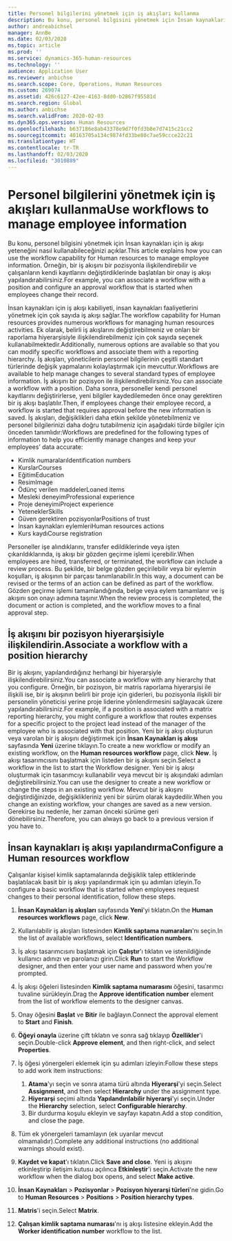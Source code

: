 ```yaml
---
title: Personel bilgilerini yönetmek için iş akışları kullanma
description: Bu konu, personel bilgisini yönetmek için İnsan kaynakları için iş akışı yeteneğini nasıl kullanabileceğinizi açıklar. Örneğin, bir iş akışını bir pozisyonla ilişkilendirebilir ve çalışanların kendi kayıtlarını değiştirdiklerinde başlatılan bir onay iş akışı yapılandırabilirsiniz.
author: andreabichsel
manager: AnnBe
ms.date: 02/03/2020
ms.topic: article
ms.prod: ''
ms.service: dynamics-365-human-resources
ms.technology: ''
audience: Application User
ms.reviewer: anbichse
ms.search.scope: Core, Operations, Human Resources
ms.custom: 269074
ms.assetid: 426c6127-42ee-4163-8dd0-b2867f95581d
ms.search.region: Global
ms.author: anbichse
ms.search.validFrom: 2020-02-03
ms.dyn365.ops.version: Human Resources
ms.openlocfilehash: b637186e8ab43378e9d7f0fd3b8e7d7415c21cc2
ms.sourcegitcommit: 40163705a134c9874fd33be80c7ae59ccce22c21
ms.translationtype: HT
ms.contentlocale: tr-TR
ms.lasthandoff: 02/03/2020
ms.locfileid: "3010889"
---
```

# <a name="use-workflows-to-manage-employee-information"></a><span data-ttu-id="8a203-104">Personel bilgilerini yönetmek için iş akışları kullanma</span><span class="sxs-lookup"><span data-stu-id="8a203-104">Use workflows to manage employee information</span></span>

<span data-ttu-id="8a203-105">Bu konu, personel bilgisini yönetmek için İnsan kaynakları için iş akışı yeteneğini nasıl kullanabileceğinizi açıklar.</span><span class="sxs-lookup"><span data-stu-id="8a203-105">This article explains how you can use the workflow capability for Human resources to manage employee information.</span></span> <span data-ttu-id="8a203-106">Örneğin, bir iş akışını bir pozisyonla ilişkilendirebilir ve çalışanların kendi kayıtlarını değiştirdiklerinde başlatılan bir onay iş akışı yapılandırabilirsiniz.</span><span class="sxs-lookup"><span data-stu-id="8a203-106">For example, you can associate a workflow with a position and configure an approval workflow that is started when employees change their record.</span></span>

<span data-ttu-id="8a203-107">İnsan kaynakları için iş akışı kabiliyeti, insan kaynakları faaliyetlerini yönetmek için çok sayıda iş akışı sağlar.</span><span class="sxs-lookup"><span data-stu-id="8a203-107">The workflow capability for Human resources provides numerous workflows for managing human resources activities.</span></span> <span data-ttu-id="8a203-108">Ek olarak, belirli iş akışlarını değiştirebilmeniz ve onları bir raporlama hiyerarşisiyle ilişkilendirebilmeniz için çok sayıda seçenek kullanabilmektedir.</span><span class="sxs-lookup"><span data-stu-id="8a203-108">Additionally, numerous options are available so that you can modify specific workflows and associate them with a reporting hierarchy.</span></span> <span data-ttu-id="8a203-109">İş akışları, yöneticilerin personel bilgilerinin çeşitli standart türlerinde değişik yapmalarını kolaylaştırmak için mevcuttur.</span><span class="sxs-lookup"><span data-stu-id="8a203-109">Workflows are available to help manage changes to several standard types of employee information.</span></span> <span data-ttu-id="8a203-110">İş akışını bir pozisyon ile ilişkilendirebilirsiniz.</span><span class="sxs-lookup"><span data-stu-id="8a203-110">You can associate a workflow with a position.</span></span> <span data-ttu-id="8a203-111">Daha sonra, personeller kendi personel kayıtlarını değiştirirlerse, yeni bilgiler kaydedilemeden önce onay gerektiren bir iş akışı başlatılır.</span><span class="sxs-lookup"><span data-stu-id="8a203-111">Then, if employees change their employee record, a workflow is started that requires approval before the new information is saved.</span></span> <span data-ttu-id="8a203-112">İş akışları, değişiklikleri daha etkin şekilde yönetebilmeniz ve personel bilgilerinizi daha doğru tutabilmeniz için aşağıdaki türde bilgiler için önceden tanımlıdır:</span><span class="sxs-lookup"><span data-stu-id="8a203-112">Workflows are predefined for the following types of information to help you efficiently manage changes and keep your employees’ data accurate:</span></span>

-   <span data-ttu-id="8a203-113">Kimlik numaraları</span><span class="sxs-lookup"><span data-stu-id="8a203-113">Identification numbers</span></span>
-   <span data-ttu-id="8a203-114">Kurslar</span><span class="sxs-lookup"><span data-stu-id="8a203-114">Courses</span></span>
-   <span data-ttu-id="8a203-115">Eğitim</span><span class="sxs-lookup"><span data-stu-id="8a203-115">Education</span></span>
-   <span data-ttu-id="8a203-116">Resim</span><span class="sxs-lookup"><span data-stu-id="8a203-116">Image</span></span>
-   <span data-ttu-id="8a203-117">Ödünç verilen maddeler</span><span class="sxs-lookup"><span data-stu-id="8a203-117">Loaned items</span></span>
-   <span data-ttu-id="8a203-118">Mesleki deneyim</span><span class="sxs-lookup"><span data-stu-id="8a203-118">Professional experience</span></span>
-   <span data-ttu-id="8a203-119">Proje deneyimi</span><span class="sxs-lookup"><span data-stu-id="8a203-119">Project experience</span></span>
-   <span data-ttu-id="8a203-120">Yetenekler</span><span class="sxs-lookup"><span data-stu-id="8a203-120">Skills</span></span>
-   <span data-ttu-id="8a203-121">Güven gerektiren pozisyonlar</span><span class="sxs-lookup"><span data-stu-id="8a203-121">Positions of trust</span></span>
-   <span data-ttu-id="8a203-122">İnsan kaynakları eylemleri</span><span class="sxs-lookup"><span data-stu-id="8a203-122">Human resources actions</span></span>
-   <span data-ttu-id="8a203-123">Kurs kaydı</span><span class="sxs-lookup"><span data-stu-id="8a203-123">Course registration</span></span>

<span data-ttu-id="8a203-124">Personeller işe alındıklarını, transfer edildiklerinde veya işten çıkarıldıklarında, iş akışı bir gözden geçirme işlemi içerebilir.</span><span class="sxs-lookup"><span data-stu-id="8a203-124">When employees are hired, transferred, or terminated, the workflow can include a review process.</span></span> <span data-ttu-id="8a203-125">Bu şekilde, bir belge gözden geçirilebilir veya bir eylemin koşulları, iş akışının bir parçası tanımlanabilir.</span><span class="sxs-lookup"><span data-stu-id="8a203-125">In this way, a document can be revised or the terms of an action can be defined as part of the workflow.</span></span> <span data-ttu-id="8a203-126">Gözden geçirme işlemi tamamlandığında, belge veya eylem tamamlanır ve iş akışını son onayı adımına taşınır.</span><span class="sxs-lookup"><span data-stu-id="8a203-126">When the review process is completed, the document or action is completed, and the workflow moves to a final approval step.</span></span>

## <a name="associate-a-workflow-with-a-position-hierarchy"></a><span data-ttu-id="8a203-127">İş akışını bir pozisyon hiyerarşisiyle ilişkilendirin.</span><span class="sxs-lookup"><span data-stu-id="8a203-127">Associate a workflow with a position hierarchy</span></span>
<span data-ttu-id="8a203-128">Bir iş akışını, yapılandırdığınız herhangi bir hiyerarşiyle ilişkilendirebilirsiniz.</span><span class="sxs-lookup"><span data-stu-id="8a203-128">You can associate a workflow with any hierarchy that you configure.</span></span> <span data-ttu-id="8a203-129">Örneğin, bir pozisyon, bir matris raporlama hiyerarşisi ile ilişkili ise, bir iş akışının belirli bir proje için giderleri, bu pozisyonla ilişkili bir personelin yöneticisi yerine proje liderine yönlendirmesini sağlayacak üzere yapılandırabilirsiniz.</span><span class="sxs-lookup"><span data-stu-id="8a203-129">For example, if a position is associated with a matrix reporting hierarchy, you might configure a workflow that routes expenses for a specific project to the project lead instead of the manager of the employee who is associated with that position.</span></span> <span data-ttu-id="8a203-130">Yeni bir iş akışı oluşturun veya varolan bir iş akışını değiştirmek için **İnsan Kaynakları iş akışı** sayfasında **Yeni** üzerine tıklayın.</span><span class="sxs-lookup"><span data-stu-id="8a203-130">To create a new workflow or modify an existing workflow, on the **Human resources workflow** page, click **New**.</span></span> <span data-ttu-id="8a203-131">İş akışı tasarımcısını başlatmak için listeden bir iş akışını seçin.</span><span class="sxs-lookup"><span data-stu-id="8a203-131">Select a workflow in the list to start the Workflow designer.</span></span> <span data-ttu-id="8a203-132">Yeni bir iş akışı oluşturmak için tasarımcıyı kullanabilir veya mevcut bir iş akışındaki adımları değiştirebilirsiniz.</span><span class="sxs-lookup"><span data-stu-id="8a203-132">You can use the designer to create a new workflow or change the steps in an existing workflow.</span></span> <span data-ttu-id="8a203-133">Mevcut bir iş akışını değiştirdiğinizde, değişiklikleriniz yeni bir sürüm olarak kaydedilir.</span><span class="sxs-lookup"><span data-stu-id="8a203-133">When you change an existing workflow, your changes are saved as a new version.</span></span> <span data-ttu-id="8a203-134">Gerekirse bu nedenle, her zaman önceki sürüme geri dönebilirsiniz.</span><span class="sxs-lookup"><span data-stu-id="8a203-134">Therefore, you can always go back to a previous version if you have to.</span></span>

## <a name="configure-a-human-resources-workflow"></a><span data-ttu-id="8a203-135">İnsan kaynakları iş akışı yapılandırma</span><span class="sxs-lookup"><span data-stu-id="8a203-135">Configure a Human resources workflow</span></span>
<span data-ttu-id="8a203-136">Çalışanlar kişisel kimlik saptamalarında değişiklik talep ettiklerinde başlatılacak basit bir iş akışı yapılandırmak için şu adımları izleyin.</span><span class="sxs-lookup"><span data-stu-id="8a203-136">To configure a basic workflow that is started when employees request changes to their personal identification, follow these steps.</span></span>

1.  <span data-ttu-id="8a203-137">**İnsan Kaynakları iş akışları** sayfasında **Yeni**'yi tıklatın.</span><span class="sxs-lookup"><span data-stu-id="8a203-137">On the **Human resources workflows** page, click **New**.</span></span>
2.  <span data-ttu-id="8a203-138">Kullanılabilir iş akışları listesinden **Kimlik saptama numaraları**'nı seçin.</span><span class="sxs-lookup"><span data-stu-id="8a203-138">In the list of available workflows, select **Identification numbers**.</span></span>
3.  <span data-ttu-id="8a203-139">İş akışı tasarımcısını başlatmak için **Çalıştır**'ı tıklatın ve istenildiğinde kullanıcı adınızı ve parolanızı girin.</span><span class="sxs-lookup"><span data-stu-id="8a203-139">Click **Run** to start the Workflow designer, and then enter your user name and password when you're prompted.</span></span>
4.  <span data-ttu-id="8a203-140">İş akışı öğeleri listesinden **Kimlik saptama numarasını** öğesini, tasarımcı tuvaline sürükleyin.</span><span class="sxs-lookup"><span data-stu-id="8a203-140">Drag the **Approve identification number** element from the list of workflow elements to the designer canvas.</span></span>
5.  <span data-ttu-id="8a203-141">Onay öğesini **Başlat** ve **Bitir** ile bağlayın.</span><span class="sxs-lookup"><span data-stu-id="8a203-141">Connect the approval element to **Start** and **Finish**.</span></span>
6.  <span data-ttu-id="8a203-142">**Öğeyi onayla** üzerine çift tıklatın ve sonra sağ tıklayıp **Özellikler**'i seçin.</span><span class="sxs-lookup"><span data-stu-id="8a203-142">Double-click **Approve element**, and then right-click, and select **Properties**.</span></span>
7.  <span data-ttu-id="8a203-143">İş öğesi yönergeleri eklemek için şu adımları izleyin:</span><span class="sxs-lookup"><span data-stu-id="8a203-143">Follow these steps to add work item instructions:</span></span>
    1.  <span data-ttu-id="8a203-144">**Atama**'yı seçin ve sonra atama türü altında **Hiyerarşi**'yi seçin.</span><span class="sxs-lookup"><span data-stu-id="8a203-144">Select **Assignment**, and then select **Hierarchy** under the assignment type.</span></span>
    2.  <span data-ttu-id="8a203-145">**Hiyerarşi** seçimi altında **Yapılandırılabilir hiyerarşi**'yi seçin.</span><span class="sxs-lookup"><span data-stu-id="8a203-145">Under the **Hierarchy** selection, select **Configurable hierarchy**.</span></span>
    3.  <span data-ttu-id="8a203-146">Bir durdurma koşulu ekleyin ve sayfayı kapatın.</span><span class="sxs-lookup"><span data-stu-id="8a203-146">Add a stop condition, and close the page.</span></span>

8.  <span data-ttu-id="8a203-147">Tüm ek yönergeleri tamamlayın (ek uyarılar mevcut olmamalıdır).</span><span class="sxs-lookup"><span data-stu-id="8a203-147">Complete any additional instructions (no additional warnings should exist).</span></span>
9.  <span data-ttu-id="8a203-148">**Kaydet ve kapat**'ı tıklatın.</span><span class="sxs-lookup"><span data-stu-id="8a203-148">Click **Save and close**.</span></span> <span data-ttu-id="8a203-149">Yeni iş akışını etkinleştirip iletişim kutusu açılınca **Etkinleştir**'i seçin.</span><span class="sxs-lookup"><span data-stu-id="8a203-149">Activate the new workflow when the dialog box opens, and select **Make active**.</span></span>
10. <span data-ttu-id="8a203-150">**İnsan Kaynakları** &gt; **Pozisyonlar** &gt; **Pozisyon hiyerarşi türleri**'ne gidin.</span><span class="sxs-lookup"><span data-stu-id="8a203-150">Go to **Human Resources** &gt; **Positions** &gt; **Position hierarchy types**.</span></span>
11. <span data-ttu-id="8a203-151">**Matris**'i seçin.</span><span class="sxs-lookup"><span data-stu-id="8a203-151">Select **Matrix**.</span></span>
12. <span data-ttu-id="8a203-152">**Çalışan kimlik saptama numarası**'nı iş akışı listesine ekleyin.</span><span class="sxs-lookup"><span data-stu-id="8a203-152">Add the **Worker identification number** workflow to the list.</span></span>





